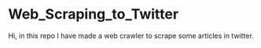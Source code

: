 # Web_Scraping_to_Twitter
Hi, in this repo I have made a web crawler to scrape some articles in twitter.
